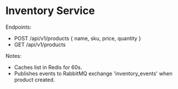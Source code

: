 Inventory Service
=================

Endpoints:
- POST /api/v1/products  { name, sku, price, quantity }
- GET  /api/v1/products

Notes:
- Caches list in Redis for 60s.
- Publishes events to RabbitMQ exchange 'inventory_events' when product created.
